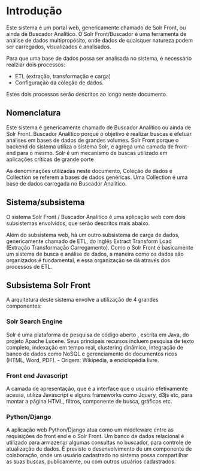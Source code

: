


# Introdução
Este sistema é um portal web, genericamente chamado de Solr Front, ou ainda de Buscador Analítico. O Solr Front/Buscador é uma ferramenta de análise de dados multipropósito, onde  dados de quaisquer natureza podem ser carregados, visualizados e analisados.

Para que uma base de dados possa ser analisada no sistema, é necessário realziar dois processos:
* ETL (extração, transformação e carga)
* Configuração da coleção de dados.

Estes dois processos serão descritos ao longo neste documento.

## Nomenclatura
Este sistema é genericamente chamado de Buscador Analítico ou ainda de Solr Front.
Buscador Analítico porque o objetivo é realizar buscas e efetuar análises em bases de dados de grandes volumes.
Solr Front porque o backend do sistema utiliza o sistema Solr, e agrega uma camada de front-end para o mesmo. Solr é um mecanismo de buscas utilizado em aplicações críticas de grande porte

As denominações utilizadas neste documento, Coleção de dados e Collection se referem a bases de dados genéricas. Uma Collection é uma base de dados carregada no Buscador Analítico.

## Sistema/subsistema
O sistema Solr Front / Buscador Analítico é uma aplicação web com dois subsistemas envolvidos, que serão descritos mais abaixo.

Além do subsistema web, há um outro subsistema de carga de dados, genericamente chamado de ETL, do inglês Extract Transform Load (Extração Transformação Carregamento). Como o Solr Front é basicamente um sistema de busca e análise de dados, a maneira como os dados são organizados é fundamental, e essa organização se dá através dos processos de ETL.

## Subsistema Solr Front
A arquitetura deste sistema envolve a utilização de 4 grandes componentes:
### Solr Search Engine
Solr é uma plataforma de pesquisa de código aberto , escrita em Java, do projeto Apache Lucene. Seus principais recursos incluem pesquisa de texto completo, indexação em tempo real, clustering dinâmico, integração de banco de dados como NoSQL e gerenciamento de documentos ricos (HTML, Word, PDF). - Origem: Wikipédia, a enciclopédia livre.
### Front end Javascript
A camada de apresentação, que é a interface que o usuário efetivamente acessa, utiliza Javascript e alguns frameworks como Jquery, d3js etc, para montar a página HTML, filtros, componente de busca, gráficos etc.
### Python/Django
A aplicação web Python/Django atua como um middleware entre as requisições do front end e o Solr Front.
Um banco de dados relacional é utilizado para armazenar algumas consultas no buscador, para controle de atualização de dados.
É previsto o desenvolvimento de um componente de colaboração, onde um usuário cadastrado no sistema possa compartilhar as suas buscas, publicamente, ou com outros usuários cadastrados.
